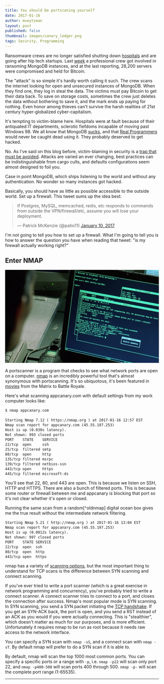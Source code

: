 ```yaml
---
title: You should be portscaning yourself
date: 2017-01-16
author: mveytsman
layout: post
published: false
thumbnail: images/canary_ledger.png
tags: Security, Programming
---
```


Ransomware crews are no longer satisfied shutting down [hospitals](https://www.wired.com/2016/03/ransomware-why-hospitals-are-the-perfect-targets/) and are going after hip tech startups. Last [week](https://www.bleepingcomputer.com/news/security/mongodb-apocalypse-professional-ransomware-group-gets-involved-infections-reach-28k-servers/) a professional crew got involved in ransoming MongoDB instances, and at the last reporting, 28,200 servers were compromised and held for Bitcoin.

The "attack" is so simple it's hardly worth calling it such. The crew scans the internet looking for open and unsecured instances of MongoDB. When they find one, they log in steal the data. The victims must pay Bitcoin to get their data back. To save on storage costs, sometimes the crew just deletes the data without bothering to save it, and the mark ends up paying for nothing. Even honor among thieves can't survive the harsh realities of 21st century hyper-globalized cyber-capitalism.

It's tempting to victim-blame here. Hospitals were at fault because of their antiquated IT departments, sclerotic fiefdoms incapable of moving past Windows 98. We all know that MongoDB [sucks](http://cryto.net/~joepie91/blog/2015/07/19/why-you-should-never-ever-ever-use-mongodb/), and that [Real Programmers](http://www.catb.org/jargon/html/story-of-mel.html) would never be caught dead using it. They probably deserved to get hacked.

No. As I've said on this blog before, victim-blaming in security is a [trap that must be avoided](https://blog.appcanary.com/2016/mirai-botnet-security-broken.html). Attacks are varied an ever changing, best practices can be indistinguishable from cargo cults, and defaults configurations seem almost designed to foil you.

Case in point MongoDB, which ships listening to the world and without any authentication. No wonder so many instances got hacked.

Basically, you should have as little as possible accessible to the outside world. Set up a firewall. This tweet sums up the idea best:

<blockquote class="twitter-tweet" data-lang="en"><p lang="en" dir="ltr">If Postgres, MySQL, memcached, redis, etc responds to commands from outside the VPN/firewall/etc, assume you will lose your deployment.</p>&mdash; Patrick McKenzie (@patio11) <a href="https://twitter.com/patio11/status/818728480661590018">January 10, 2017</a></blockquote>
<script async src="//platform.twitter.com/widgets.js" charset="utf-8"></script>

I'm not going to tell you how to set up a firewall. What I'm going to tell you is how to answer the question you have when reading that tweet: "is my firewall actually working right?"

## Enter NMAP

![trinity using nmap](images/trinity_nmap.jpg)

A portscanner is a program that checks to see what network ports are open on a computer. [nmap](https://nmap.org/) is an incredibly powerful tool that's almost synonymous with portscanning. It's so ubiquotous, it's been featured in [movies](https://nmap.org/movies/) from the Matrix to Battle Royale.

Here's what scanning appcanary.com with default settings from my work computer looks like:

```
$ nmap appcanary.com

Starting Nmap 7.12 ( https://nmap.org ) at 2017-01-16 12:57 EST
Nmap scan report for appcanary.com (45.55.197.253)
Host is up (0.030s latency).
Not shown: 993 closed ports
PORT    STATE    SERVICE
22/tcp  open     ssh
25/tcp  filtered smtp
80/tcp  open     http
135/tcp filtered msrpc
139/tcp filtered netbios-ssn
443/tcp open     https
445/tcp filtered microsoft-ds
```

You'll see that 22, 80, and 443 are open. This is because we listen on SSH, HTTP and HTTPS. There are also a bunch of filtered ports. This is because some router or firewall between me and appcanary is blocking that port so it's not clear whether it's open or closed. 

Running the same scan from a random[^oldnmap] digital ocean box gives me the true result without the intermediate network filtering.

```
Starting Nmap 5.21 ( http://nmap.org ) at 2017-01-16 13:04 EST
Nmap scan report for appcanary.com (45.55.197.253)
Host is up (0.0012s latency).
Not shown: 997 closed ports
PORT    STATE SERVICE
22/tcp  open  ssh
80/tcp  open  http
443/tcp open  https
```

nmap has a variety of [scanning options](https://nmap.org/book/man-port-scanning-techniques.html), but the most important thing to understand for TCP scans is the difference between SYN scanning and connect scanning.

If you've ever tried to write a port scanner (which is a great exercise in network programming and concurrency), you've probably tried to write a connect scanner. A connect scanner tries to connect to a port, and closes the connection after success. Nmap's most popular mode is SYN scanning. In SYN scanning, you send a SYN packet initiating the [TCP handshake](https://en.wikipedia.org/wiki/Transmission_Control_Protocol#Connection_establishment). If you get an SYN-ACK back, the port is open, and you send a RST instead of an ACK as you would if you were actually connecting. This is "stealthier", which doesn't matter as much for our purposes, and is more efficient. Unfortunately it requires nmap to be run as root because it needs raw access to the network interface.

You can specify a SYN scan with `nmap -sS`, and a connect scan with `nmap -sT`. By default nmap will prefer to do a SYN scan if it is able to.

By default, nmap will scan the top 1000 most common ports. You can specify a specific ports or a range with `-p`, i.e. `nmap -p22` will scan only port 22, and `nmap -p400-500` will scan ports 400 through 500. `nmap -p-` will scan the complete port range (1-65535).



--- 
[^oldmap]: If you're observant, you may have noticed that this version of nmap is much older than te one on my work computer. If you're really observant, you may have noticed that it has a [vulnerability](https://appcanary.com/vulns/35319).




